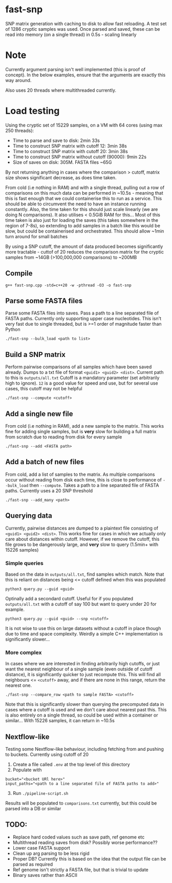 # fast-snp
SNP matrix generation with caching to disk to allow fast reloading.
A test set of 1286 cryptic samples was used. Once parsed and saved, these can be read into memory (on a single thread) in 0.5s - scaling linearly

# Note
Currently argument parsing isn't well implemented (this is proof of concept). In the below examples, ensure that the arguments are exactly this way around.

Also uses 20 threads where multithreaded currently.

# Load testing
Using the cryptic set of 15229 samples, on a VM with 64 cores (using max 250 threads):

* Time to parse and save to disk: 2min 33s
* Time to construct SNP matrix with cutoff 12: 3min 38s
* Time to construct SNP matrix with cutoff 20: 3min 38s
* Time to construct SNP matrix without cutoff (90000): 9min 22s
* Size of saves on disk: 305M. FASTA files ~65G

By not returning anything in cases where the comparison > cutoff, matrix size shows significant decrease, as does time taken.

From cold (i.e nothing in RAM) and with a single thread, pulling out a row of comparisons on this much data can be performed in ~10.5s - meaning that this is fast enough that we could containerise this to run as a service. This should be able to circumvent the need to have an instance running constantly. Also, the time taken for this should just scale linearly (we are doing N comparisons).
It also utilises < 0.5GiB RAM for this...
Most of this time taken is also just for loading the saves (this takes somewhere in the region of 7-8s), so extending to add samples in a batch like this would be slow, but could be containerised and orchestrated. This should allow ~1min turn around for small batches

By using a SNP cutoff, the amount of data produced becomes significantly more tractable - cuttof of 20 reduces the comparison matrix for the cryptic samples from ~14GB (>100,000,000 comparisons) to ~200MB

## Compile
```
g++ fast-snp.cpp -std=c++20 -w -pthread -O3 -o fast-snp
```

## Parse some FASTA files
Parse some FASTA files into saves. Pass a path to a line separated file of FASTA paths. Currently only supporting upper case nucleotides. This isn't very fast due to single threaded, but is >=1 order of magnitude faster than Python

```
./fast-snp --bulk_load <path to list>
```

## Build a SNP matrix
Perform pairwise comparisons of all samples which have been saved already. Dumps to a txt file of format `<guid1> <guid2> <dist>`. Current path to this is `outputs/all.txt`
Cutoff is a mandatory parameter (set arbitrarily high to ignore). `12` is a good value for speed and use, but for several use cases, this cutoff may not be helpful
```
./fast-snp --compute <cutoff>
```

## Add a single new file
From cold (i.e nothing in RAM), add a new sample to the matrix. This works fine for adding single samples, but is **very** slow for building a full matrix from scratch due to reading from disk for every sample
```
./fast-snp --add <FASTA path>
```

## Add a batch of new files
From cold, add a list of samples to the matrix. As multiple comparisons occur without reading from disk each time, this is close to performance of `--bulk_load` then `--compute`. Takes a path to a line separated file of FASTA paths. Currently uses a 20 SNP threshold
```
./fast-snp --add_many <path>
```

## Querying data
Currently, pairwise distances are dumped to a plaintext file consisting of `<guid1> <guid2> <dist>`. This works fine for cases in which we actually only care about distances within cutoff. However, if we remove the cutoff, this file grows to be dangerously large, and **very** slow to query (1.5min+ with 15226 samples)

### Simple queries
Based on the data in `outputs/all.txt`, find samples which match. Note that this is reliant on distances being <= cutoff defined when this was populated
```
python3 query.py --guid <guid>
```

Optinally add a secondard cutoff. Useful for if you populated `outputs/all.txt` with a cutoff of say 100 but want to query under 20 for example.
```
python3 query.py --guid <guid> --snp <cutoff>
```
It is not wise to use this on large datasets without a cutoff in place though due to time and space complexity. Weirdly a simple C++ implementation is significantly slower...


### More complex
In cases where we are interested in finding arbitrarily high cutoffs, or just want the nearest neighbour of a single sample (even outside of cutoff distance), it is significantly quicker to just recompute this. This will find all neighbours <= `<cutoff>` away, and if there are none in this range, return the nearest one.
```
./fast-snp --compare_row <path to sample FASTA> <cutoff>
```
Note that this is significantly slower than querying the precomputed data in cases where a cutoff is used and we don't care about nearest past this. This is also entirely on a single thread, so could be used within a container or similar...
With 15226 samples, it can return in ~10.5s

## Nextflow-like
Testing some Nextflow-like behaviour, including fetching from and pushing to buckets. Currently using cutoff of 20
1. Create a file called `.env` at the top level of this directory
2. Populate with
```
bucket="<bucket URl here>"
input_paths="<path to a line separated file of FASTA paths to add>"
```
3. Run `./pipeline-script.sh`

Results will be populated to `comparisons.txt` currently, but this could be parsed into a DB or similar

## TODO:
* Replace hard coded values such as save path, ref genome etc
* Multithread reading saves from disk? Possibly worse performance??
* Lower case FASTA support
* Clean up arg parsing to be less rigid
* Proper DB? Currently this is based on the idea that the output file can be parsed as required
* Ref genome isn't strictly a FASTA file, but that is trivial to update
* Binary saves rather than ASCII

